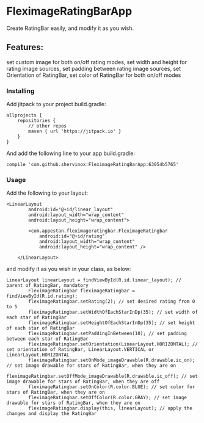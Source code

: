 # FleximageRatingBarApp
Create RatingBar easily, and modify it as you wish.

## Features:
set custom image for both on/off rating modes,
set width and height for rating image sources,
set padding between rating image sources,
set Orientation of RatingBar,
set color of RatingBar for both on/off modes

### Installing

Add jitpack to your project build.gradle: 

```
allprojects {
    repositories {
        // other repos
        maven { url 'https://jitpack.io' }
    }
}
```

And add the following line to your app build.gradle:

```
compile 'com.github.shervinox:FleximageRatingBarApp:63054b5765'
```


### Usage

Add the following to your layout:

```
<LinearLayout
        android:id="@+id/linear_layout"
        android:layout_width="wrap_content"
        android:layout_height="wrap_content">

        <com.appestan.fleximageratingbar.FleximageRatingbar
            android:id="@+id/rating"
            android:layout_width="wrap_content"
            android:layout_height="wrap_content" />

    </LinearLayout>
```

and modify it as you wish in your class, as below:
```
LinearLayout linearLayout = findViewById(R.id.linear_layout); // parent of RatingBar, mandatory
        FleximageRatingbar fleximageRatingbar = findViewById(R.id.rating);
        fleximageRatingbar.setRating(2); // set desired rating from 0 to 5
        fleximageRatingbar.setWidthOfEachStarInDp(35); // set width of each star of RatingBar
        fleximageRatingbar.setHeightOfEachStarInDp(35); // set height of each star of RatingBar
        fleximageRatingbar.setPaddingInBetween(10); // set padding between each star of RatingBar
        fleximageRatingbar.setOrientation(LinearLayout.HORIZONTAL); // set orientation of RatingBar, LinearLayout.VERTICAL or LinearLayout.HORIZONTAL
        fleximageRatingbar.setOnMode_imageDrawable(R.drawable.ic_on); // set image drawable for stars of RatingBar, when they are on
        fleximageRatingbar.setOffMode_imageDrawable(R.drawable.ic_off); // set image drawable for stars of RatingBar, when they are off
        fleximageRatingbar.setOnColor(R.color.BLUE); // set color for stars of RatingBar, when they are on
        fleximageRatingbar.setOffColor(R.color.GRAY); // set image drawable for stars of RatingBar, when they are on
        fleximageRatingbar.display(this, linearLayout); // apply the changes and display the RatingBar
```
